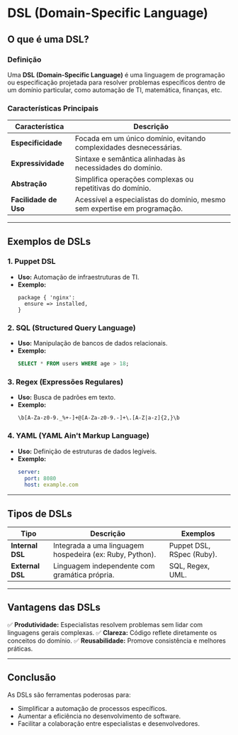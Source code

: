 # DSL (Domain-Specific Language)

## **O que é uma DSL?**

### **Definição**

Uma **DSL (Domain-Specific Language)** é uma linguagem de programação ou especificação projetada para resolver problemas específicos dentro de um domínio particular, como automação de TI, matemática, finanças, etc.

### **Características Principais**

| **Característica**    | **Descrição**                                                             |
| --------------------- | ------------------------------------------------------------------------- |
| **Especificidade**    | Focada em um único domínio, evitando complexidades desnecessárias.        |
| **Expressividade**    | Sintaxe e semântica alinhadas às necessidades do domínio.                 |
| **Abstração**         | Simplifica operações complexas ou repetitivas do domínio.                 |
| **Facilidade de Uso** | Acessível a especialistas do domínio, mesmo sem expertise em programação. |

---

## **Exemplos de DSLs**

### **1. Puppet DSL**

- **Uso:** Automação de infraestruturas de TI.
- **Exemplo:**
  ```puppet
  package { 'nginx':
    ensure => installed,
  }
  ```

### **2. SQL (Structured Query Language)**

- **Uso:** Manipulação de bancos de dados relacionais.
- **Exemplo:**
  ```sql
  SELECT * FROM users WHERE age > 18;
  ```

### **3. Regex (Expressões Regulares)**

- **Uso:** Busca de padrões em texto.
- **Exemplo:**
  ```regex
  \b[A-Za-z0-9._%+-]+@[A-Za-z0-9.-]+\.[A-Z|a-z]{2,}\b
  ```

### **4. YAML (YAML Ain't Markup Language)**

- **Uso:** Definição de estruturas de dados legíveis.
- **Exemplo:**
  ```yaml
  server:
    port: 8080
    host: example.com
  ```

---

## **Tipos de DSLs**

| **Tipo**         | **Descrição**                                            | **Exemplos**              |
| ---------------- | -------------------------------------------------------- | ------------------------- |
| **Internal DSL** | Integrada a uma linguagem hospedeira (ex: Ruby, Python). | Puppet DSL, RSpec (Ruby). |
| **External DSL** | Linguagem independente com gramática própria.            | SQL, Regex, UML.          |

---

## **Vantagens das DSLs**

✅ **Produtividade:** Especialistas resolvem problemas sem lidar com linguagens gerais complexas.
✅ **Clareza:** Código reflete diretamente os conceitos do domínio.
✅ **Reusabilidade:** Promove consistência e melhores práticas.

---

## **Conclusão**

As DSLs são ferramentas poderosas para:

- Simplificar a automação de processos específicos.
- Aumentar a eficiência no desenvolvimento de software.
- Facilitar a colaboração entre especialistas e desenvolvedores.
